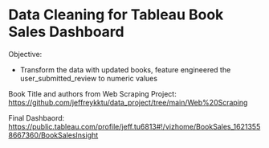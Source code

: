 # Data Cleaning for Tableau Book Sales Dashboard

Objective: 
- Transform the data with updated books, feature engineered the user_submitted_review to numeric values


Book Title and authors from Web Scraping Project: 
https://github.com/jeffreykktu/data_project/tree/main/Web%20Scraping

Final Dashbaord: 
https://public.tableau.com/profile/jeff.tu6813#!/vizhome/BookSales_16213558667360/BookSalesInsight
